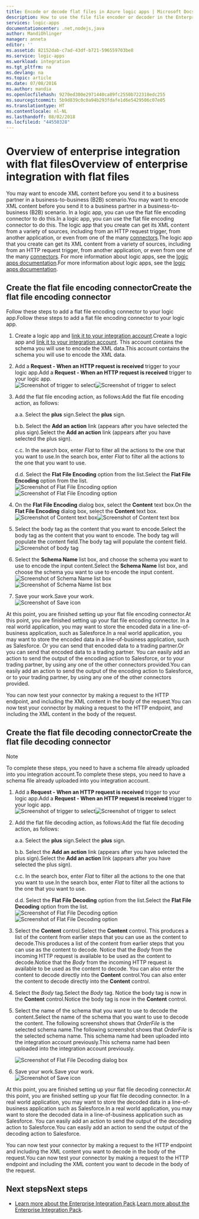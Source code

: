 ```yaml
---
title: Encode or decode flat files in Azure logic apps | Microsoft Docs
description: How to use the file file encoder or decoder in the Enterprise Integration Pack in your logic apps
services: logic-apps
documentationcenter: .net,nodejs,java
author: MandiOhlinger
manager: anneta
editor: ''
ms.assetid: 82152dab-c7ad-43df-b721-596559703be8
ms.service: logic-apps
ms.workload: integration
ms.tgt_pltfrm: na
ms.devlang: na
ms.topic: article
ms.date: 07/08/2016
ms.author: mandia
ms.openlocfilehash: 9270ed300e2971440ca89fc2550b722318edc255
ms.sourcegitcommit: 5b9d839c0c0a94b293fdafe1d6e5429506c07e05
ms.translationtype: HT
ms.contentlocale: nl-NL
ms.lasthandoff: 08/02/2018
ms.locfileid: "44550328"
---
```

# <a name="overview-of-enterprise-integration-with-flat-files"></a><span data-ttu-id="e5b75-103">Overview of enterprise integration with flat files</span><span class="sxs-lookup"><span data-stu-id="e5b75-103">Overview of enterprise integration with flat files</span></span>

<span data-ttu-id="e5b75-104">You may want to encode XML content before you send it to a business partner in a business-to-business (B2B) scenario.</span><span class="sxs-lookup"><span data-stu-id="e5b75-104">You may want to encode XML content before you send it to a business partner in a business-to-business (B2B) scenario.</span></span> <span data-ttu-id="e5b75-105">In a logic app, you can use the flat file encoding connector to do this.</span><span class="sxs-lookup"><span data-stu-id="e5b75-105">In a logic app, you can use the flat file encoding connector to do this.</span></span> <span data-ttu-id="e5b75-106">The logic app that you create can get its XML content from a variety of sources, including from an HTTP request trigger, from another application, or even from one of the many [connectors](../connectors/apis-list.md).</span><span class="sxs-lookup"><span data-stu-id="e5b75-106">The logic app that you create can get its XML content from a variety of sources, including from an HTTP request trigger, from another application, or even from one of the many [connectors](../connectors/apis-list.md).</span></span> <span data-ttu-id="e5b75-107">For more information about logic apps, see the [logic apps documentation](logic-apps-what-are-logic-apps.md "Learn more about Logic apps").</span><span class="sxs-lookup"><span data-stu-id="e5b75-107">For more information about logic apps, see the [logic apps documentation](logic-apps-what-are-logic-apps.md "Learn more about Logic apps").</span></span>  

## <a name="create-the-flat-file-encoding-connector"></a><span data-ttu-id="e5b75-108">Create the flat file encoding connector</span><span class="sxs-lookup"><span data-stu-id="e5b75-108">Create the flat file encoding connector</span></span>
<span data-ttu-id="e5b75-109">Follow these steps to add a flat file encoding connector to your logic app.</span><span class="sxs-lookup"><span data-stu-id="e5b75-109">Follow these steps to add a flat file encoding connector to your logic app.</span></span>

1. <span data-ttu-id="e5b75-110">Create a logic app and [link it to your integration account](logic-apps-enterprise-integration-accounts.md "Learn to link an integration account to a Logic app").</span><span class="sxs-lookup"><span data-stu-id="e5b75-110">Create a logic app and [link it to your integration account](logic-apps-enterprise-integration-accounts.md "Learn to link an integration account to a Logic app").</span></span> <span data-ttu-id="e5b75-111">This account contains the schema you will use to encode the XML data.</span><span class="sxs-lookup"><span data-stu-id="e5b75-111">This account contains the schema you will use to encode the XML data.</span></span>  
2. <span data-ttu-id="e5b75-112">Add a **Request - When an HTTP request is received** trigger to your logic app.</span><span class="sxs-lookup"><span data-stu-id="e5b75-112">Add a **Request - When an HTTP request is received** trigger to your logic app.</span></span>  
   <span data-ttu-id="e5b75-113">![Screenshot of trigger to select](https://docstestmedia1.blob.core.windows.net/azure-media/articles/logic-apps/media/logic-apps-enterprise-integration-b2b/flatfile-1.png)</span><span class="sxs-lookup"><span data-stu-id="e5b75-113">![Screenshot of trigger to select](https://docstestmedia1.blob.core.windows.net/azure-media/articles/logic-apps/media/logic-apps-enterprise-integration-b2b/flatfile-1.png)</span></span>    
3. <span data-ttu-id="e5b75-114">Add the flat file encoding action, as follows:</span><span class="sxs-lookup"><span data-stu-id="e5b75-114">Add the flat file encoding action, as follows:</span></span>
   
    <span data-ttu-id="e5b75-115">a.</span><span class="sxs-lookup"><span data-stu-id="e5b75-115">a.</span></span> <span data-ttu-id="e5b75-116">Select the **plus** sign.</span><span class="sxs-lookup"><span data-stu-id="e5b75-116">Select the **plus** sign.</span></span>
   
    <span data-ttu-id="e5b75-117">b.</span><span class="sxs-lookup"><span data-stu-id="e5b75-117">b.</span></span> <span data-ttu-id="e5b75-118">Select the **Add an action** link (appears after you have selected the plus sign).</span><span class="sxs-lookup"><span data-stu-id="e5b75-118">Select the **Add an action** link (appears after you have selected the plus sign).</span></span>
   
    <span data-ttu-id="e5b75-119">c.</span><span class="sxs-lookup"><span data-stu-id="e5b75-119">c.</span></span> <span data-ttu-id="e5b75-120">In the search box, enter *Flat* to filter all the actions to the one that you want to use.</span><span class="sxs-lookup"><span data-stu-id="e5b75-120">In the search box, enter *Flat* to filter all the actions to the one that you want to use.</span></span>
   
    <span data-ttu-id="e5b75-121">d.</span><span class="sxs-lookup"><span data-stu-id="e5b75-121">d.</span></span> <span data-ttu-id="e5b75-122">Select the **Flat File Encoding** option from the list.</span><span class="sxs-lookup"><span data-stu-id="e5b75-122">Select the **Flat File Encoding** option from the list.</span></span>   
   <span data-ttu-id="e5b75-123">![Screenshot of Flat File Encoding option](https://docstestmedia1.blob.core.windows.net/azure-media/articles/logic-apps/https://docstestmedia1.blob.core.windows.net/azure-media/articles/logic-apps/media/logic-apps-enterprise-integration-flatfile/flatfile-2.png)</span><span class="sxs-lookup"><span data-stu-id="e5b75-123">![Screenshot of Flat File Encoding option](https://docstestmedia1.blob.core.windows.net/azure-media/articles/logic-apps/https://docstestmedia1.blob.core.windows.net/azure-media/articles/logic-apps/media/logic-apps-enterprise-integration-flatfile/flatfile-2.png)</span></span>   
4. <span data-ttu-id="e5b75-124">On the **Flat File Encoding** dialog box, select the **Content** text box.</span><span class="sxs-lookup"><span data-stu-id="e5b75-124">On the **Flat File Encoding** dialog box, select the **Content** text box.</span></span>  
   <span data-ttu-id="e5b75-125">![Screenshot of Content text box](https://docstestmedia1.blob.core.windows.net/azure-media/articles/logic-apps/media/logic-apps-enterprise-integration-flatfile/flatfile-3.png)</span><span class="sxs-lookup"><span data-stu-id="e5b75-125">![Screenshot of Content text box](https://docstestmedia1.blob.core.windows.net/azure-media/articles/logic-apps/media/logic-apps-enterprise-integration-flatfile/flatfile-3.png)</span></span>  
5. <span data-ttu-id="e5b75-126">Select the body tag as the content that you want to encode.</span><span class="sxs-lookup"><span data-stu-id="e5b75-126">Select the body tag as the content that you want to encode.</span></span> <span data-ttu-id="e5b75-127">The body tag will populate the content field.</span><span class="sxs-lookup"><span data-stu-id="e5b75-127">The body tag will populate the content field.</span></span>     
   ![Screenshot of body tag](https://docstestmedia1.blob.core.windows.net/azure-media/articles/logic-apps/media/logic-apps-enterprise-integration-flatfile/flatfile-4.png)  
6. <span data-ttu-id="e5b75-129">Select the **Schema Name** list box, and choose the schema you want to use to encode the input content.</span><span class="sxs-lookup"><span data-stu-id="e5b75-129">Select the **Schema Name** list box, and choose the schema you want to use to encode the input content.</span></span>    
   <span data-ttu-id="e5b75-130">![Screenshot of Schema Name list box](https://docstestmedia1.blob.core.windows.net/azure-media/articles/logic-apps/media/logic-apps-enterprise-integration-flatfile/flatfile-5.png)</span><span class="sxs-lookup"><span data-stu-id="e5b75-130">![Screenshot of Schema Name list box](https://docstestmedia1.blob.core.windows.net/azure-media/articles/logic-apps/media/logic-apps-enterprise-integration-flatfile/flatfile-5.png)</span></span>  
7. <span data-ttu-id="e5b75-131">Save your work.</span><span class="sxs-lookup"><span data-stu-id="e5b75-131">Save your work.</span></span>   
   ![Screenshot of Save icon](https://docstestmedia1.blob.core.windows.net/azure-media/articles/logic-apps/https://docstestmedia1.blob.core.windows.net/azure-media/articles/logic-apps/media/logic-apps-enterprise-integration-flatfile/flatfile-6.png)  

<span data-ttu-id="e5b75-133">At this point, you are finished setting up your flat file encoding connector.</span><span class="sxs-lookup"><span data-stu-id="e5b75-133">At this point, you are finished setting up your flat file encoding connector.</span></span> <span data-ttu-id="e5b75-134">In a real world application, you may want to store the encoded data in a line-of-business application, such as Salesforce.</span><span class="sxs-lookup"><span data-stu-id="e5b75-134">In a real world application, you may want to store the encoded data in a line-of-business application, such as Salesforce.</span></span> <span data-ttu-id="e5b75-135">Or you can send that encoded data to a trading partner.</span><span class="sxs-lookup"><span data-stu-id="e5b75-135">Or you can send that encoded data to a trading partner.</span></span> <span data-ttu-id="e5b75-136">You can easily add an action to send the output of the encoding action to Salesforce, or to your trading partner, by using any one of the other connectors provided.</span><span class="sxs-lookup"><span data-stu-id="e5b75-136">You can easily add an action to send the output of the encoding action to Salesforce, or to your trading partner, by using any one of the other connectors provided.</span></span>

<span data-ttu-id="e5b75-137">You can now test your connector by making a request to the HTTP endpoint, and including the XML content in the body of the request.</span><span class="sxs-lookup"><span data-stu-id="e5b75-137">You can now test your connector by making a request to the HTTP endpoint, and including the XML content in the body of the request.</span></span>  

## <a name="create-the-flat-file-decoding-connector"></a><span data-ttu-id="e5b75-138">Create the flat file decoding connector</span><span class="sxs-lookup"><span data-stu-id="e5b75-138">Create the flat file decoding connector</span></span>

> [!NOTE]
> <span data-ttu-id="e5b75-139">To complete these steps, you need to have a schema file already uploaded into you integration account.</span><span class="sxs-lookup"><span data-stu-id="e5b75-139">To complete these steps, you need to have a schema file already uploaded into you integration account.</span></span>

1. <span data-ttu-id="e5b75-140">Add a **Request - When an HTTP request is received** trigger to your logic app.</span><span class="sxs-lookup"><span data-stu-id="e5b75-140">Add a **Request - When an HTTP request is received** trigger to your logic app.</span></span>  
   <span data-ttu-id="e5b75-141">![Screenshot of trigger to select](https://docstestmedia1.blob.core.windows.net/azure-media/articles/logic-apps/media/logic-apps-enterprise-integration-b2b/flatfile-1.png)</span><span class="sxs-lookup"><span data-stu-id="e5b75-141">![Screenshot of trigger to select](https://docstestmedia1.blob.core.windows.net/azure-media/articles/logic-apps/media/logic-apps-enterprise-integration-b2b/flatfile-1.png)</span></span>    
2. <span data-ttu-id="e5b75-142">Add the flat file decoding action, as follows:</span><span class="sxs-lookup"><span data-stu-id="e5b75-142">Add the flat file decoding action, as follows:</span></span>
   
    <span data-ttu-id="e5b75-143">a.</span><span class="sxs-lookup"><span data-stu-id="e5b75-143">a.</span></span> <span data-ttu-id="e5b75-144">Select the **plus** sign.</span><span class="sxs-lookup"><span data-stu-id="e5b75-144">Select the **plus** sign.</span></span>
   
    <span data-ttu-id="e5b75-145">b.</span><span class="sxs-lookup"><span data-stu-id="e5b75-145">b.</span></span> <span data-ttu-id="e5b75-146">Select the **Add an action** link (appears after you have selected the plus sign).</span><span class="sxs-lookup"><span data-stu-id="e5b75-146">Select the **Add an action** link (appears after you have selected the plus sign).</span></span>
   
    <span data-ttu-id="e5b75-147">c.</span><span class="sxs-lookup"><span data-stu-id="e5b75-147">c.</span></span> <span data-ttu-id="e5b75-148">In the search box, enter *Flat* to filter all the actions to the one that you want to use.</span><span class="sxs-lookup"><span data-stu-id="e5b75-148">In the search box, enter *Flat* to filter all the actions to the one that you want to use.</span></span>
   
    <span data-ttu-id="e5b75-149">d.</span><span class="sxs-lookup"><span data-stu-id="e5b75-149">d.</span></span> <span data-ttu-id="e5b75-150">Select the **Flat File Decoding** option from the list.</span><span class="sxs-lookup"><span data-stu-id="e5b75-150">Select the **Flat File Decoding** option from the list.</span></span>   
   <span data-ttu-id="e5b75-151">![Screenshot of Flat File Decoding option](https://docstestmedia1.blob.core.windows.net/azure-media/articles/logic-apps/https://docstestmedia1.blob.core.windows.net/azure-media/articles/logic-apps/media/logic-apps-enterprise-integration-flatfile/flatfile-2.png)</span><span class="sxs-lookup"><span data-stu-id="e5b75-151">![Screenshot of Flat File Decoding option](https://docstestmedia1.blob.core.windows.net/azure-media/articles/logic-apps/https://docstestmedia1.blob.core.windows.net/azure-media/articles/logic-apps/media/logic-apps-enterprise-integration-flatfile/flatfile-2.png)</span></span>   
3. <span data-ttu-id="e5b75-152">Select the **Content** control.</span><span class="sxs-lookup"><span data-stu-id="e5b75-152">Select the **Content** control.</span></span> <span data-ttu-id="e5b75-153">This produces a list of the content from earlier steps that you can use as the content to decode.</span><span class="sxs-lookup"><span data-stu-id="e5b75-153">This produces a list of the content from earlier steps that you can use as the content to decode.</span></span> <span data-ttu-id="e5b75-154">Notice that the *Body* from the incoming HTTP request is available to be used as the content to decode.</span><span class="sxs-lookup"><span data-stu-id="e5b75-154">Notice that the *Body* from the incoming HTTP request is available to be used as the content to decode.</span></span> <span data-ttu-id="e5b75-155">You can also enter the content to decode directly into the **Content** control.</span><span class="sxs-lookup"><span data-stu-id="e5b75-155">You can also enter the content to decode directly into the **Content** control.</span></span>     
4. <span data-ttu-id="e5b75-156">Select the *Body* tag.</span><span class="sxs-lookup"><span data-stu-id="e5b75-156">Select the *Body* tag.</span></span> <span data-ttu-id="e5b75-157">Notice the body tag is now in the **Content** control.</span><span class="sxs-lookup"><span data-stu-id="e5b75-157">Notice the body tag is now in the **Content** control.</span></span>
5. <span data-ttu-id="e5b75-158">Select the name of the schema that you want to use to decode the content.</span><span class="sxs-lookup"><span data-stu-id="e5b75-158">Select the name of the schema that you want to use to decode the content.</span></span> <span data-ttu-id="e5b75-159">The following screenshot shows that *OrderFile* is the selected schema name.</span><span class="sxs-lookup"><span data-stu-id="e5b75-159">The following screenshot shows that *OrderFile* is the selected schema name.</span></span> <span data-ttu-id="e5b75-160">This schema name had been uploaded into the integration account previously.</span><span class="sxs-lookup"><span data-stu-id="e5b75-160">This schema name had been uploaded into the integration account previously.</span></span>
   
   ![Screenshot of Flat File Decoding dialog box](https://docstestmedia1.blob.core.windows.net/azure-media/articles/logic-apps/media/logic-apps-enterprise-integration-flatfile/flatfile-decode-1.png)    
6. <span data-ttu-id="e5b75-162">Save your work.</span><span class="sxs-lookup"><span data-stu-id="e5b75-162">Save your work.</span></span>  
   ![Screenshot of Save icon](https://docstestmedia1.blob.core.windows.net/azure-media/articles/logic-apps/https://docstestmedia1.blob.core.windows.net/azure-media/articles/logic-apps/media/logic-apps-enterprise-integration-flatfile/flatfile-6.png)    

<span data-ttu-id="e5b75-164">At this point, you are finished setting up your flat file decoding connector.</span><span class="sxs-lookup"><span data-stu-id="e5b75-164">At this point, you are finished setting up your flat file decoding connector.</span></span> <span data-ttu-id="e5b75-165">In a real world application, you may want to store the decoded data in a line-of-business application such as Salesforce.</span><span class="sxs-lookup"><span data-stu-id="e5b75-165">In a real world application, you may want to store the decoded data in a line-of-business application such as Salesforce.</span></span> <span data-ttu-id="e5b75-166">You can easily add an action to send the output of the decoding action to Salesforce.</span><span class="sxs-lookup"><span data-stu-id="e5b75-166">You can easily add an action to send the output of the decoding action to Salesforce.</span></span>

<span data-ttu-id="e5b75-167">You can now test your connector by making a request to the HTTP endpoint and including the XML content you want to decode in the body of the request.</span><span class="sxs-lookup"><span data-stu-id="e5b75-167">You can now test your connector by making a request to the HTTP endpoint and including the XML content you want to decode in the body of the request.</span></span>  

## <a name="next-steps"></a><span data-ttu-id="e5b75-168">Next steps</span><span class="sxs-lookup"><span data-stu-id="e5b75-168">Next steps</span></span>
* <span data-ttu-id="e5b75-169">[Learn more about the Enterprise Integration Pack](logic-apps-enterprise-integration-overview.md "Learn about Enterprise Integration Pack").</span><span class="sxs-lookup"><span data-stu-id="e5b75-169">[Learn more about the Enterprise Integration Pack](logic-apps-enterprise-integration-overview.md "Learn about Enterprise Integration Pack").</span></span>  











